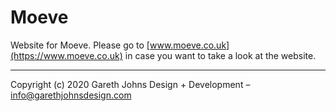 # Moeve

Website for Moeve. Please go to [www.moeve.co.uk](https://www.moeve.co.uk) in case you want to take a look at the website.

* * *

Copyright (c) 2020 Gareth Johns Design + Development – info@garethjohnsdesign.com